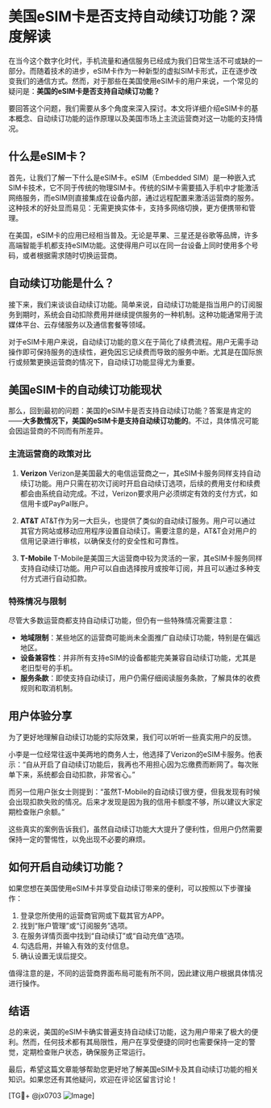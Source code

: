 # 美国eSIM卡是否支持自动续订功能？深度解读

在当今这个数字化时代，手机流量和通信服务已经成为我们日常生活不可或缺的一部分。而随着技术的进步，eSIM卡作为一种新型的虚拟SIM卡形式，正在逐步改变我们的通信方式。然而，对于那些在美国使用eSIM卡的用户来说，一个常见的疑问是：**美国的eSIM卡是否支持自动续订功能？**

要回答这个问题，我们需要从多个角度来深入探讨。本文将详细介绍eSIM卡的基本概念、自动续订功能的运作原理以及美国市场上主流运营商对这一功能的支持情况。

## 什么是eSIM卡？

首先，让我们了解一下什么是eSIM卡。eSIM（Embedded SIM）是一种嵌入式SIM卡技术，它不同于传统的物理SIM卡。传统的SIM卡需要插入手机中才能激活网络服务，而eSIM则直接集成在设备内部，通过远程配置来激活运营商的服务。这种技术的好处显而易见：无需更换实体卡，支持多网络切换，更方便携带和管理。

在美国，eSIM卡的应用已经相当普及。无论是苹果、三星还是谷歌等品牌，许多高端智能手机都支持eSIM功能。这使得用户可以在同一台设备上同时使用多个号码，或者根据需求随时切换运营商。

## 自动续订功能是什么？

接下来，我们来谈谈自动续订功能。简单来说，自动续订功能是指当用户的订阅服务到期时，系统会自动扣除费用并继续提供服务的一种机制。这种功能通常用于流媒体平台、云存储服务以及通信套餐等领域。

对于eSIM卡用户来说，自动续订功能的意义在于简化了续费流程。用户无需手动操作即可保持服务的连续性，避免因忘记续费而导致的服务中断。尤其是在国际旅行或频繁更换运营商的情况下，自动续订功能显得尤为重要。

## 美国eSIM卡的自动续订功能现状

那么，回到最初的问题：美国的eSIM卡是否支持自动续订功能？答案是肯定的——**大多数情况下，美国的eSIM卡是支持自动续订功能的**。不过，具体情况可能会因运营商的不同而有所差异。

### 主流运营商的政策对比

1. **Verizon**
   Verizon是美国最大的电信运营商之一，其eSIM卡服务同样支持自动续订功能。用户只需在初次订阅时开启自动续订选项，后续的费用支付和续费都会由系统自动完成。不过，Verizon要求用户必须绑定有效的支付方式，如信用卡或PayPal账户。

2. **AT&T**
   AT&T作为另一大巨头，也提供了类似的自动续订服务。用户可以通过其官方网站或移动应用程序设置自动续订。需要注意的是，AT&T会对用户的信用记录进行审核，以确保支付的安全性和可靠性。

3. **T-Mobile**
   T-Mobile是美国三大运营商中较为灵活的一家，其eSIM卡服务同样支持自动续订功能。用户可以自由选择按月或按年订阅，并且可以通过多种支付方式进行自动扣款。

### 特殊情况与限制

尽管大多数运营商都支持自动续订功能，但仍有一些特殊情况需要注意：

- **地域限制**：某些地区的运营商可能尚未全面推广自动续订功能，特别是在偏远地区。
- **设备兼容性**：并非所有支持eSIM的设备都能完美兼容自动续订功能，尤其是老旧型号的手机。
- **服务条款**：即使支持自动续订，用户仍需仔细阅读服务条款，了解具体的收费规则和取消机制。

## 用户体验分享

为了更好地理解自动续订功能的实际效果，我们可以听听一些真实用户的反馈。

小李是一位经常往返中美两地的商务人士，他选择了Verizon的eSIM卡服务。他表示：“自从开启了自动续订功能后，我再也不用担心因为忘缴费而断网了。每次账单下来，系统都会自动扣款，非常省心。”

而另一位用户张女士则提到：“虽然T-Mobile的自动续订很方便，但我发现有时候会出现扣款失败的情况。后来才发现是因为我的信用卡额度不够，所以建议大家定期检查账户余额。”

这些真实的案例告诉我们，虽然自动续订功能大大提升了便利性，但用户仍然需要保持一定的警惕性，以免出现不必要的麻烦。

## 如何开启自动续订功能？

如果您想在美国使用eSIM卡并享受自动续订带来的便利，可以按照以下步骤操作：

1. 登录您所使用的运营商官网或下载其官方APP。
2. 找到“账户管理”或“订阅服务”选项。
3. 在服务详情页面中找到“自动续订”或“自动充值”选项。
4. 勾选启用，并输入有效的支付信息。
5. 确认设置无误后提交。

值得注意的是，不同的运营商界面布局可能有所不同，因此建议用户根据具体情况进行操作。

## 结语

总的来说，美国的eSIM卡确实普遍支持自动续订功能，这为用户带来了极大的便利。然而，任何技术都有其局限性，用户在享受便捷的同时也需要保持一定的警觉，定期检查账户状态，确保服务正常运行。

最后，希望这篇文章能够帮助您更好地了解美国eSIM卡及其自动续订功能的相关知识。如果您还有其他疑问，欢迎在评论区留言讨论！

[TG💪+ @jx0703 ![Image](https://github.com/user-attachments/assets/dbca1d08-cadb-493c-b0ec-ad6f7a83f270)]